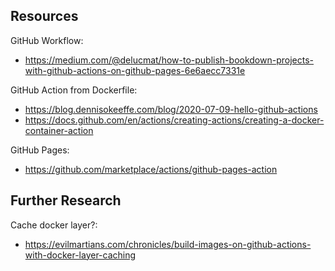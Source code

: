 ## Resources

GitHub Workflow:
- https://medium.com/@delucmat/how-to-publish-bookdown-projects-with-github-actions-on-github-pages-6e6aecc7331e

GitHub Action from Dockerfile:
- https://blog.dennisokeeffe.com/blog/2020-07-09-hello-github-actions
- https://docs.github.com/en/actions/creating-actions/creating-a-docker-container-action

GitHub Pages:
- https://github.com/marketplace/actions/github-pages-action

## Further Research

Cache docker layer?:
- https://evilmartians.com/chronicles/build-images-on-github-actions-with-docker-layer-caching
